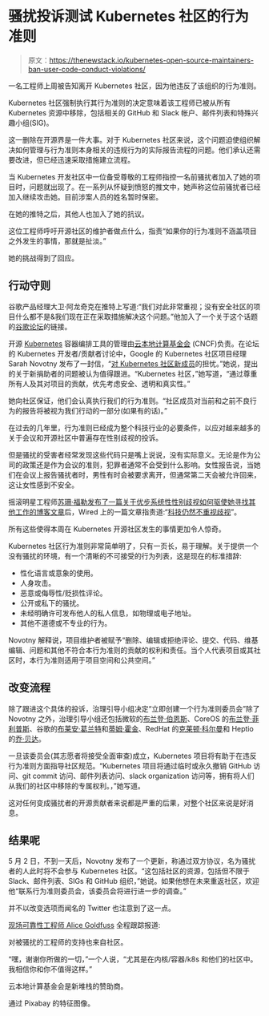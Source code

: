 # 骚扰投诉测试 Kubernetes 社区的行为准则

> 原文：<https://thenewstack.io/kubernetes-open-source-maintainers-ban-user-code-conduct-violations/>

一名工程师上周被告知离开 Kubernetes 社区，因为他违反了该组织的行为准则。

Kubernetes 社区强制执行其行为准则的决定意味着该工程师已被从所有 Kubernetes 资源中移除，包括相关的 GitHub 和 Slack 帐户、邮件列表和特殊兴趣小组(SIG)。

这一删除在开源界是一件大事。对于 Kubernetes 社区来说，这个问题迫使组织解决如何管理与行为准则本身相关的违规行为的实际报告流程的问题。他们承认还需要改进，但已经迅速采取措施建立流程。

当 Kubernetes 开发社区中一位备受尊敬的工程师指控一名前骚扰者加入了她的项目时，问题就出现了。在一系列从怀疑到愤怒的推文中，她声称这位前骚扰者已经加入继续攻击她。目前涉案人员的姓名暂时保密。

在她的推特之后，其他人也加入了她的抗议。

这位工程师呼吁开源社区的维护者做点什么，指责“如果你的行为准则不涵盖项目之外发生的事情，那就是扯淡。”

她的挑战得到了回应。

## 行动守则

谷歌产品经理大卫·阿龙奇克在推特上写道:“我们对此非常重视；没有安全社区的项目什么都不是&我们现在正在采取措施解决这个问题。”他加入了一个关于这个话题的[谷歌论坛](https://groups.google.com/forum/#!topic/kubernetes-dev/k58OyLT4wAU%C2%A0%E2%80%A6)的链接。

开源 [Kubernetes](/category/kubernetes/) 容器编排工具的管理由[云本地计算基金会](https://www.cncf.io/) (CNCF)负责。在论坛的 Kubernetes 开发者/贡献者讨论中，Google 的 Kubernetes 社区项目经理 Sarah Novotny 发布了一封信，“[对 Kubernetes 社区新成员](https://groups.google.com/forum/#!msg/kubernetes-dev/k58OyLT4wAU/JT7c50AfBAAJ)的担忧。”她说，提出的关于新捐助者的问题被认为值得跟进。“Kubernetes 社区，”她写道，“通过尊重所有人及其对项目的贡献，优先考虑安全、透明和真实性。”

她向社区保证，他们会认真执行我们的行为准则。“社区成员对当前和之前不良行为的报告将被视为我们行动的一部分(如果有的话)。”

在过去的几年里，行为准则已经成为整个科技行业的必要条件，以应对越来越多的关于会议和开源社区中普遍存在性别歧视的投诉。

但是骚扰的受害者经常发现这些代码只是嘴上说说，没有实际意义。无论是作为公司的政策还是作为会议的准则，犯罪者通常不会受到什么影响。女性报告说，当她们在会议上报告骚扰者时，男性有时会被要求离开，但通常第二天会被允许回来，这让女性感到不安全。

摇滚明星工程师[苏珊·福勒发布了一篇关于优步系统性性别歧视如何驱使她寻找其他工作的博客文章](https://www.susanjfowler.com/blog/2017/2/19/reflecting-on-one-very-strange-year-at-uber)后，Wired 上的一篇文章指责道:“[科技仍然不重视歧视](https://www.wired.com/2017/02/tech-still-doesnt-take-discrimination-seriously/)”。

所有这些使得本周在 Kubernetes 开源社区发生的事情更加令人惊奇。

Kubernetes 社区行为准则非常简单明了，只有一页长，易于理解。关于提供一个没有骚扰的环境，有一个清晰的不可接受的行为列表，这是现在的标准措辞:

*   性化语言或意象的使用。
*   人身攻击。
*   恶意或侮辱性/贬损性评论。
*   公开或私下的骚扰。
*   未经明确许可发布他人的私人信息，如物理或电子地址。
*   其他不道德或不专业的行为。

Novotny 解释说，项目维护者被赋予“删除、编辑或拒绝评论、提交、代码、维基编辑、问题和其他不符合本行为准则的贡献的权利和责任。当个人代表项目或其社区时，本行为准则适用于项目空间和公共空间。”

## 改变流程

除了跟进这个具体的投诉，治理引导小组决定“立即创建一个行为准则委员会”除了 Novotny 之外，治理引导小组还包括微软的[布兰登·伯恩斯](https://www.linkedin.com/in/brendan-burns-487aa590/)、CoreOS 的[布兰登·菲利普斯](https://www.linkedin.com/in/brandonphilips/)、谷歌的[布莱安·葛兰特](https://www.linkedin.com/in/brian-grant-3317a6/)和[蒂姆·霍金](https://www.linkedin.com/in/tim-hockin-6501072/)、RedHat 的[克莱顿·科尔曼](https://www.linkedin.com/in/claytoncoleman/)和 Heptio 的[乔·贝达](https://www.linkedin.com/in/jbeda/)。

一旦该委员会(其志愿者将接受全面审查)成立，Kubernetes 项目将有助于在违反行为准则方面指导社区规范。“Kubernetes 项目将通过临时或永久撤销 GitHub 访问、git commit 访问、邮件列表访问、slack organization 访问等，拥有将人们从我们的社区中移除的专属权利。，”她写道。

这对任何变成骚扰者的开源贡献者来说都是严重的后果，对整个社区来说是好消息。

## 结果呢

5 月 2 日，不到一天后，Novotny 发布了一个更新，称通过双方协议，名为骚扰者的人此时将不会参与 Kubernetes 社区。“这包括社区的资源，包括但不限于 Slack、邮件列表、SIGs 和 GitHub 组织，”她说。如果他想在未来重返社区，欢迎他“联系行为准则委员会，该委员会将进行进一步的调查。”

并不以改变选项而闻名的 Twitter 也注意到了这一点。

[现场可靠性工程师 Alice Goldfuss](https://www.linkedin.com/in/alicegoldfuss/) 全程跟踪报道:

对被骚扰的工程师的支持也来自社区。

“嘿，谢谢你所做的一切，”一个人说，“尤其是在内核/容器/k8s 和他们的社区中。我相信你和你不值得这样。”

云本地计算基金会是新堆栈的赞助商。

通过 Pixabay 的特征图像。

<svg xmlns:xlink="http://www.w3.org/1999/xlink" viewBox="0 0 68 31" version="1.1"><title>Group</title> <desc>Created with Sketch.</desc></svg>